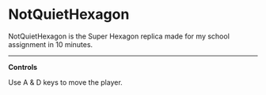 # NotQuietHexagon
NotQuietHexagon is the Super Hexagon replica made for my school assignment in 10 minutes.

<hr>

<b>Controls</b>
<p>Use A & D keys to move the player.</p>
